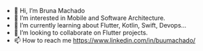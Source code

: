 - 👋 Hi, I’m Bruna Machado
- 👀 I’m interested in Mobile and Software Architecture.
- 🌱 I’m currently learning about Flutter, Kotlin, Swift, Devops...
- 💞️ I’m looking to collaborate on Flutter projects.
- 📫 How to reach me https://www.linkedin.com/in/buumachado/

<!---
buumachado/buumachado is a ✨ special ✨ repository because its `README.md` (this file) appears on your GitHub profile.
You can click the Preview link to take a look at your changes.
--->
